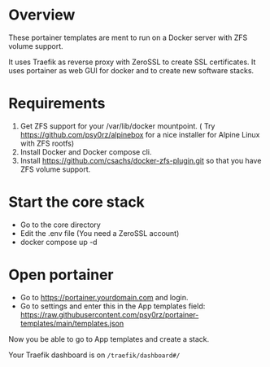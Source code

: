 # Overview
These portainer templates are ment to run on a Docker server with ZFS volume support. 

It uses Traefik as reverse proxy with ZeroSSL to create SSL certificates. It uses portainer as web GUI for docker and to create new software stacks.

# Requirements

1. Get ZFS support for your /var/lib/docker mountpoint. ( Try https://github.com/psy0rz/alpinebox for a nice installer for Alpine Linux with ZFS rootfs)
2. Install Docker and Docker compose cli.
3. Install https://github.com/csachs/docker-zfs-plugin.git so that you have ZFS volume support.

#  Start the core stack

* Go to the core directory
* Edit the .env file (You need a ZeroSSL account)
* docker compose up -d

# Open portainer

* Go to https://portainer.yourdomain.com and login.
* Go to settings and enter this in the App templates field: https://raw.githubusercontent.com/psy0rz/portainer-templates/main/templates.json

Now you be able to go to App templates and create a stack.

Your Traefik dashboard is on `/traefik/dashboard#/`

